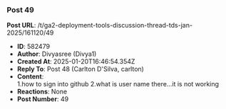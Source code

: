 ### Post 49
**Post URL**: /t/ga2-deployment-tools-discussion-thread-tds-jan-2025/161120/49
- **ID**: 582479
- **Author**: Divyasree (Divya1)
- **Created At**: 2025-01-20T16:46:54.354Z
- **Reply To**: Post 48 (Carlton D'Silva, carlton)
- **Content**:  
  1.how to sign into github
2.what is user name there…it is not working
- **Reactions**: None
- **Post Number**: 49

